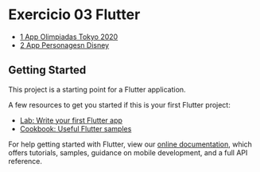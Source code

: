 # Exercicio 03 Flutter

* [1 App Olimpiadas Tokyo 2020](https://github.com/Igor0155/Desenvolvimento_Mobile/blob/main/Senac/Exercicios/At05_Apps_Flutter/lib/main_Disney.dart)
* [2 App Personagesn Disney]()

## Getting Started

This project is a starting point for a Flutter application.

A few resources to get you started if this is your first Flutter project:

- [Lab: Write your first Flutter app](https://flutter.dev/docs/get-started/codelab)
- [Cookbook: Useful Flutter samples](https://flutter.dev/docs/cookbook)

For help getting started with Flutter, view our
[online documentation](https://flutter.dev/docs), which offers tutorials,
samples, guidance on mobile development, and a full API reference.
